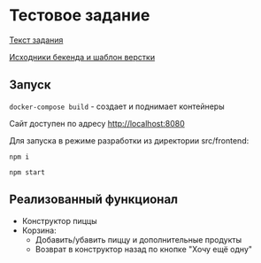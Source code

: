 # Тестовое задание

[Текст задания](https://github.com/Sense-Capital/TestFrontEnd/blob/main/README.md)

[Исходники бекенда и шаблон верстки](https://github.com/htmlacademy-vue/1393011-pizza-1)

## Запуск

`docker-compose build` - создает и поднимает контейнеры

Сайт доступен по адресу [http://localhost:8080](http://localhost:8080)

Для запуска в режиме разработки из директории src/frontend:

`npm i`

`npm start`

## Реализованный функционал
- Конструктор пиццы
- Корзина:
  - Добавить/убавить пиццу и дополнительные продукты
  - Возврат в конструктор назад по кнопке "Хочу ещё одну"
